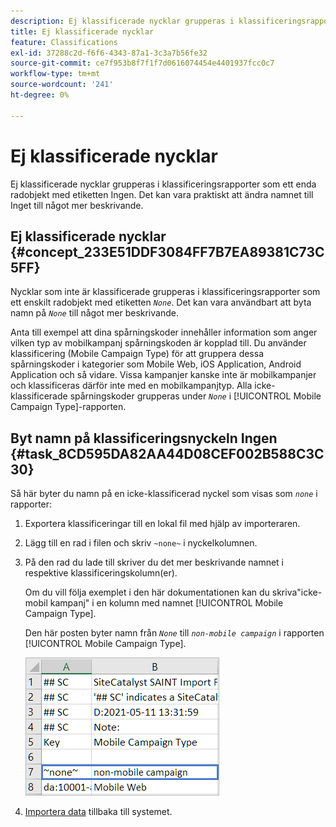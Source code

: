 ```yaml
---
description: Ej klassificerade nycklar grupperas i klassificeringsrapporter som ett enda radobjekt med etiketten Ingen. Det kan vara praktiskt att ändra namnet till Inget till något mer beskrivande.
title: Ej klassificerade nycklar
feature: Classifications
exl-id: 37288c2d-f6f6-4343-87a1-3c3a7b56fe32
source-git-commit: ce7f953b8f7f1f7d0616074454e4401937fcc0c7
workflow-type: tm+mt
source-wordcount: '241'
ht-degree: 0%

---
```


# Ej klassificerade nycklar

Ej klassificerade nycklar grupperas i klassificeringsrapporter som ett enda radobjekt med etiketten Ingen. Det kan vara praktiskt att ändra namnet till Inget till något mer beskrivande.

## Ej klassificerade nycklar {#concept_233E51DDF3084FF7B7EA89381C73C5FF}

Nycklar som inte är klassificerade grupperas i klassificeringsrapporter som ett enskilt radobjekt med etiketten *`None`*. Det kan vara användbart att byta namn på *`None`* till något mer beskrivande.

Anta till exempel att dina spårningskoder innehåller information som anger vilken typ av mobilkampanj spårningskoden är kopplad till. Du använder klassificering (Mobile Campaign Type) för att gruppera dessa spårningskoder i kategorier som Mobile Web, iOS Application, Android Application och så vidare. Vissa kampanjer kanske inte är mobilkampanjer och klassificeras därför inte med en mobilkampanjtyp. Alla icke-klassificerade spårningskoder grupperas under *`None`* i [!UICONTROL Mobile Campaign Type]-rapporten.

## Byt namn på klassificeringsnyckeln Ingen {#task_8CD595DA82AA44D08CEF002B588C3C30}

<!-- 

t_rename_classification_none.xml

 -->

Så här byter du namn på en icke-klassificerad nyckel som visas som *`none`* i rapporter:

1. Exportera klassificeringar till en lokal fil med hjälp av importeraren.
1. Lägg till en rad i filen och skriv `~none~` i nyckelkolumnen.
1. På den rad du lade till skriver du det mer beskrivande namnet i respektive klassificeringskolumn(er).

   Om du vill följa exemplet i den här dokumentationen kan du skriva&quot;icke-mobil kampanj&quot; i en kolumn med namnet [!UICONTROL Mobile Campaign Type].

   Den här posten byter namn från *`None`* till *`non-mobile campaign`* i rapporten [!UICONTROL Mobile Campaign Type].

   ![Exempel på en oklassificerad nyckel](/help/components/classifications/importer/assets/non-classified-key.png)

1. [Importera data](/help/components/classifications/importer/import-file.md) tillbaka till systemet.
